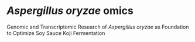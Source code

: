# <i>Aspergillus oryzae</i> omics

Genomic and Transcriptomic Research of <i>Aspergillus oryzae</i> as Foundation to Optimize Soy Sauce Koji Fermentation
